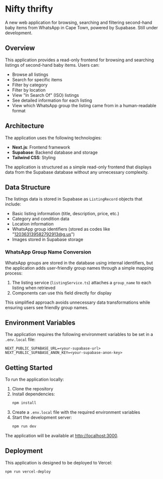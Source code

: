 # Nifty thrifty

A new web application for browsing, searching and filtering second-hand baby items from WhatsApp in Cape Town, powered by Supabase. Still under development.

## Overview

This application provides a read-only frontend for browsing and searching listings of second-hand baby items. Users can:

- Browse all listings
- Search for specific items
- Filter by category
- Filter by location
- View "In Search Of" (ISO) listings
- See detailed information for each listing
- View which WhatsApp group the listing came from in a human-readable format

## Architecture

The application uses the following technologies:

- **Next.js**: Frontend framework
- **Supabase**: Backend database and storage
- **Tailwind CSS**: Styling

The application is structured as a simple read-only frontend that displays data from the Supabase database without any unnecessary complexity.

## Data Structure

The listings data is stored in Supabase as `ListingRecord` objects that include:

- Basic listing information (title, description, price, etc.)
- Category and condition data
- Location information
- WhatsApp group identifiers (stored as codes like "120363139582792913@g.us")
- Images stored in Supabase storage

### WhatsApp Group Name Conversion

WhatsApp groups are stored in the database using internal identifiers, but the application adds user-friendly group names through a simple mapping process:

1. The listing service (`listingService.ts`) attaches a `group_name` to each listing when retrieved
2. Components can use this field directly for display

This simplified approach avoids unnecessary data transformations while ensuring users see friendly group names.

## Environment Variables

The application requires the following environment variables to be set in a `.env.local` file:

```
NEXT_PUBLIC_SUPABASE_URL=<your-supabase-url>
NEXT_PUBLIC_SUPABASE_ANON_KEY=<your-supabase-anon-key>
```

## Getting Started

To run the application locally:

1. Clone the repository
2. Install dependencies:
   ```bash
   npm install
   ```
3. Create a `.env.local` file with the required environment variables
4. Start the development server:
   ```bash
   npm run dev
   ```

The application will be available at [http://localhost:3000](http://localhost:3000).

## Deployment

This application is designed to be deployed to Vercel:

```bash
npm run vercel-deploy
```
